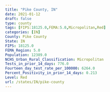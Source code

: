 ```yaml
---
title: "Pike County, IN"
date: 2021-01-12
draft: false
type: county
tags: [FIPS:18125.0,FEMA:5.0,Micropolitan,Red]
categories: [IN]
County: Pike County
State: IN
FIPS: 18125.0
FEMA_Region: 5.0
Population: 12389.0
NCHS_Urban_Rural_Classification: Micropolitan
Tests_in_prior_14_days: 776.0
Fourteen_day_test_rate_per_100000: 6264.0
Percent_Positivity_in_prior_14_days: 0.213
Level: Red
url: /states/IN/pike-county
---
```



